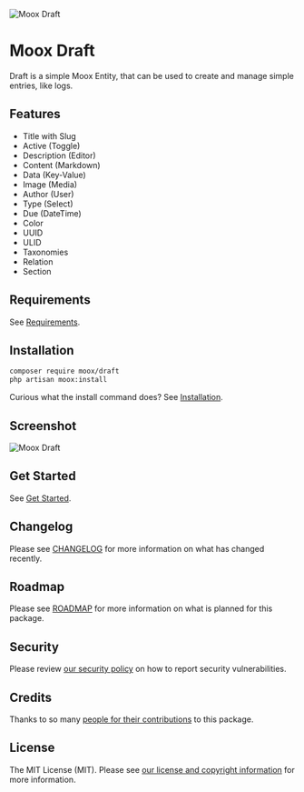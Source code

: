 ![Moox Draft](https://github.com/mooxphp/moox/raw/main/art/banner/draft.jpg)

# Moox Draft

Draft is a simple Moox Entity, that can be used to create and manage simple entries, like logs.

## Features

<!--features-->

-   Title with Slug
-   Active (Toggle)
-   Description (Editor)
-   Content (Markdown)
-   Data (Key-Value)
-   Image (Media)
-   Author (User)
-   Type (Select)
-   Due (DateTime)
-   Color
-   UUID
-   ULID
-   Taxonomies
-   Relation
-   Section

<!--/features-->

## Requirements

See [Requirements](https://github.com/mooxphp/moox/blob/main/docs/Requirements.md).

## Installation

```bash
composer require moox/draft
php artisan moox:install
```

Curious what the install command does? See [Installation](https://github.com/mooxphp/moox/blob/main/docs/Installation.md).

## Screenshot

![Moox Draft](https://github.com/mooxphp/moox/raw/main/art/screenshots/draft.jpg)

## Get Started

See [Get Started](docs/GetStarted.md).

## Changelog

Please see [CHANGELOG](CHANGELOG.md) for more information on what has changed recently.

## Roadmap

Please see [ROADMAP](ROADMAP.md) for more information on what is planned for this package.

## Security

Please review [our security policy](https://github.com/mooxphp/moox/security/policy) on how to report security vulnerabilities.

## Credits

Thanks to so many [people for their contributions](https://github.com/mooxphp/moox#contributors) to this package.

## License

The MIT License (MIT). Please see [our license and copyright information](https://github.com/mooxphp/moox/blob/main/LICENSE.md) for more information.
